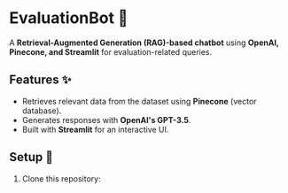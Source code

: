 # EvaluationBot 🤖  
A **Retrieval-Augmented Generation (RAG)-based chatbot** using **OpenAI, Pinecone, and Streamlit** for evaluation-related queries.  

## Features ✨  
- Retrieves relevant data from the dataset using **Pinecone** (vector database).  
- Generates responses with **OpenAI's GPT-3.5**.  
- Built with **Streamlit** for an interactive UI.  

## Setup 🚀  
1. Clone this repository:  
